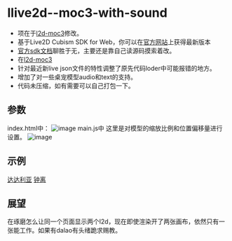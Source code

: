 # llive2d--moc3-with-sound
- 项在于[l2d-moc3](https://github.com/LitStronger/live2d-moc3)修改。
- 基于Live2D Cubism SDK for Web，你可以在[官方网站](https://www.live2d.com/zh-CHS/download/cubism-sdk/)上获得最新版本
- [官方sdk文档](https://docs.live2d.com/cubism-sdk-manual/warning-for-cubism4-web-r1-update/)聊胜于无，主要还是靠自己读源码摸索着改。
-  在[l2d-moc3](https://github.com/LitStronger/live2d-moc3)
-   针对最近新live json文件的特性调整了原先代码loder中可能报错的地方。
-   增加了对一些桌宠模型audio和text的支持。
- 代码未压缩，如有需要可以自己打包一下。
## 参数
index.html中：
![image](https://user-images.githubusercontent.com/45536831/175789460-752fed84-832b-410c-a48a-05c84290bfb7.png)
main.js中
这里是对模型的缩放比例和位置偏移量进行设置。
![image](https://user-images.githubusercontent.com/45536831/175789500-2224e319-c21f-4350-923d-68b6a182287a.png)
## 示例
[达达利亚](https://gzszd.xyz/assets/l2d/Tartaglia.html)
[钟离](https://gzszd.xyz/assets/l2d/Zhongli.html)
## 展望
在琢磨怎么让同一个页面显示两个l2d，现在即使渲染开了两张画布，依然只有一张能工作。如果有dalao有头绪跪求赐教。
